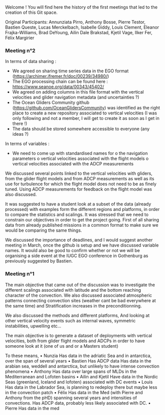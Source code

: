 Welcome !
You will find here the history of the first meetings that led to the creation of this Git space.

Original Participants: Annunziata Pirro, Anthony Bosse, Pierre Testor, Bastien Queste, Lucas Merckelbach, Isabelle Giddy, Louis Clement, Eleanor Frajka-Williams, Brad DeYoung, Ailin Dale Brakstad, Kjetil Vage, Ilker Fer, Félix Margirier



### Meeting n°2

In terms of data sharing :
-	We agreed on sharing time series data in the EGO format (https://archimer.ifremer.fr/doc/00239/34980/) 
-	The EGO processing chain can be found here : https://www.seanoe.org/data/00343/45402/ 
-	We agreed on adding columns in this file format with the vertical velocities and glider navigation metadata (and uncertainties ?)
-	The Ocean Gliders Community github (https://github.com/OceanGlidersCommunity) was identified as the right place to create a new repository associated to vertical velocities (I was only following and not a member, I will get to create it as soon as I get in there !)
-	The data should be stored somewhere accessible to everyone (any ideas ?)

In terms of variables :
-	We need to come up with standardised names for 
o	the navigation parameters
o	vertical velocities associated with the flight models 
o	 vertical velocities associated with the ADCP measurements

We discussed several points linked to the vertical velocities with gliders, from the glider flight models and from ADCP measurements as well as its use for turbulence for which the flight model does not need to be as finely tuned. Using ADCP measurements for feedback on the flight model was also discussed. 

It was suggested to have a student look at a subset of the data (already processed) with examples form the different regions and platforms, in order to compare the statistics and scalings. It was stressed that we need to constrain our objectives in order to get the project going. First of all sharing data from already published missions in a common format to make sure we would be comparing the same things.

We discussed the importance of deadlines, and I would suggest another meeting in March, once the github is setup and we have discussed variable names.
It would also be good to confirm whether or not we will be organising a side event at the IUGC EGO conference in Gothenburg as previously suggested by Bastien.

### Meeting n°1

The main objective that came out of the discussion was to investigate the different scalings associated with latitude and the bottom reaching character of the convection.
We also discussed associated atmospheric patterns connecting convection sites (weather cant be bad everywhere at the same time) and Stratification increases in the preconditionning.
 
We also discussed the methods and different platforms, And looking at other vertical velocity events such as internal waves, symmetric instabilities, upwelling etc…
 
The main objective is to generate a dataset of deployments with vertical velocities, both from glider flight models and ADCPs in order to have someone look at it (one of us and or a Masters student)
 
To these means,
•	Nunzia
Has data in the adriatic Sea and in antarctica, over the span of several years
•	Bastien
Has ADCP data
Has data in the arabian sea, weddell and antarctica, but unlikely to have intense convection phenomena
•	Anthony
Has data over large spans of MLDs in the Mediterranean and Lofoten basins
•	Ailin and Kjetil
Have data in the Nordic Seas (greenland, Iceland and lofoten) associated with DC events
•	Louis
Has data in the Labrador Sea, is planning to redeploy there but maybe less in the convection patch 
•	Félix
Has data in the Med (with Pierre and Anthony from the pHD) spanning several years and intensities of convections. 
Has ADCP data, probably less likely associated with DC.
•	Pierre
Has data in the med
 
